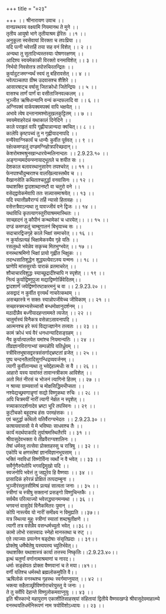 +++
title = "०२३"

+++
।। श्रीनारायण उवाच ।।  
वानप्रस्थस्य वक्ष्यामि नियमानथ ते मुने ।।  
तृतीय आयुषो भागे तृतीयाश्रम ईरितः ।।१ ।।  
अनुकूला स्वसेवायां विरक्ता च तपःप्रिया ।।  
यदि पत्नी भवेत्तर्हि तया सह वनं विशेत् ।। २ ।।  
अन्यथा तु सुतादिभ्यस्तस्याः पोषणरक्षणम् ।।  
आदिश्य स्वयमेकाकी विरक्तो वनमाविशेत् ।। ३ ।।  
निर्भयो निवसेत्तत्र तपोरुचिरतन्द्रितः ।।  
कुर्यादुटजमग्न्यर्थं स्वयं तु बहिरावसेत् ।। ४ ।।  
भवेत्पञ्चतपा ग्रीष्म उदवासश्च शैशिरे ।।  
आसारषाट्च वर्षासु जितक्रोधो जितेन्द्रियः ।। ५ ।।  
वासश्च तार्णं पार्णं वा वसीताजिनवल्कलम् ।।  
भुञ्जीत ऋषिधान्यानि वन्यं कन्दफलादि वा ।। ६ ।।  
अग्निपक्वं वार्कपक्वमपक्वं वापि भक्षयेत् ।।  
अभावे त्वेष दन्तानामश्मोलूखलकुट्टितम् ।। ७ ।।  
स्वयमेवाहरेदन्नं यथाकालं दिनेदिने ।।  
काले पराहृतं वापि गृह्णीयान्नान्यदा क्वचित्।। ८ ।।  
कालेपि कृष्टपच्यं तु न गृह्णीयादनापदि ।।  
वन्यैरेवाग्निकार्यं च धान्यैः कुर्वीत पूर्ववत् ।। ९ ।।  
रक्षेत्कमण्डलुं दण्डमग्निहोत्रपरिच्छदान्।।  
केशरोमश्मश्रुनखान्धारयेन्मलिनान्दतः ।। 2.9.23.१० ।।  
अङ्गान्यमर्दयन्स्नायाद्भूतले च शयीत सः ।।  
देशकाल बलावस्थानुसारेण तपश्चरेत् ।। ११ ।।  
फेनपाश्चौदुम्बराश्च वालखिल्यास्तथैव च ।।  
वैखानसेति कथिताश्चतुर्द्धा वनवासिनः ।। १२ ।।  
यथाशक्ति द्वादशाब्दानष्टौ वा चतुरो वने ।।  
वसेद्द्वावेकमेवापि ततः सन्न्यासमाश्रयेत् ।। १३ ।।  
यदि स्यात्तीव्रवैराग्यं तर्हि न्यासो हितावहः ।।  
वसेत्तत्रैवाऽन्यथा तु यावज्जीवं वने द्विजः ।। १४ ।।  
यथाविधि कृतत्यागस्तुरीयाश्रममास्थितः ।।  
साच्छादनं तु कौपीनं कन्थामेकां च धारयेत्।। ।। १५ ।।  
दण्डं कमण्डलुं चाम्बुगालनं बिभृयाच्च सः ।।  
सदाचारद्विजगृहे काले भिक्षां समाचरेत् ।। १६ ।।  
न कुर्यात्प्रत्यहं भिक्षामेकस्यैव गृहे यतिः ।।  
रसलुब्धो भवेन्नेव सकृच्च मितभुग्भवेत् ।। १७ ।।  
वनस्थाश्रमिणो भिक्षां प्रायो गृह्णीत भिक्षुकः ।।  
तदन्धसातिशुद्धेन शुद्ध्यत्येवाऽस्य यन्मनः ।। १८ ।।  
घ्राणेपि मांससुरयोः पाराकं व्रतमाचरेत् ।।  
शौचाचारविशुद्धः स्याच्छूद्रादींश्चापि न स्पृशेत् ।। १९ ।।  
नित्यं कुर्याद्विष्णुपूजा मद्याद्विष्णोर्न्निवेदितम्।।  
द्वादशार्णं जपेद्विष्णोरष्टाक्षरमनुं च वा ।। 2.9.23.२० ।।  
असद्वादं न कुर्वीत वृत्त्यर्थं नाचरेत्कथाम् ।।  
असच्छास्त्रे न सक्तः स्यान्नोपजीवेच्च जीविकाम् ।। २१ ।।  
सच्छास्त्रमभ्यसेच्चासौ बन्धमोक्षानुदर्शनम् ।।  
मठादीन्नैव बध्नीयादहन्ताममते त्यजेत् ।। २२ ।।  
चातुर्मास्यं विनैकत्र वसेन्नाऽसावनापदि ।।  
आत्मनश्च हरे रूपं विद्याज्ज्ञानेन तत्त्वतः ।। २३ ।।  
कामं क्रोधं भयं वैरं धनधान्यादिसङ्ग्रहम् ।।  
नैव कुर्यात्पालयेत यमांश्च नियमान्यतिः ।। २४ ।।  
तीव्रज्ञानविरागाभ्यां सम्पन्नोपि यतिर्ध्रुवम् ।।  
स्त्रीवित्तभूषासद्वस्त्रसंसर्गाद्भ्रष्टतां व्रजेत् ।। २५ ।।  
पुष्प चन्दनतैलादिसुगन्धिद्रव्यवर्जनम् ।।  
त्यागी कुर्वीतान्यथा तु भवेद्देहात्मधीः स वै ।। २६ ।।  
आहारो यस्य यावांस्तं तावान्स्त्रीकाम आविशेत् ।।  
अतो मितं नीरसं च भोजनं त्यागिनो हितम् ।। २७ ।।  
न श्राव्या ग्राम्यवार्त्ता च मोक्षसिद्धिमभीप्सता ।।  
नश्येद्यच्छ्रवणान्नॄणां सद्यो विष्णुकथा रुचिः ।। २८ ।।  
अपि चित्रमयीं नारीं त्यागी नेक्षेत न स्पृशेत् ।।  
स्त्र्याकारदर्शनादेव भ्रष्टा भूरि तपस्विनः ।। २९ ।।  
कुटीचको बहूदश्च हंसः परमहंसकः ।।  
एवं चतुर्द्धा कथितो यतिर्वैराग्यभेदतः ।। 2.9.23.३० ।।  
काषायवाससो ये मे भविष्याः साधवश्च तैः ।।  
कार्यं मदर्थपाकादि तुर्याश्रमस्थितैरपि ।। ३१ ।।  
श्रीवासुदेवभक्ता ये तीव्रवैराग्यशालिनः ।।  
तेषां धर्मस्तु तत्सेवा प्रोक्ताहस्सु च रात्रिषु ।। ३२ ।।  
एकोपि च क्षणस्तेषां ज्ञानविज्ञानभूयसाम् ।।  
भक्तिं नवविधां विष्णोर्विना व्यर्थो न वै भवेत् ।। ३३ ।।  
सर्वेर्गुणैरुपेतोपि भगवद्विमुखो यदि ।।  
स्वजनोपि भवेत्तं तु जह्युरेव हि वैष्णवाः ।। ३४ ।।  
प्रासादिकं हरेरन्नं प्रोक्षितं तत्पदाम्बुना ।।  
भुञ्जीरंस्तुलसीमिश्रं प्रत्यहं सात्वता जनाः ।। ३५ ।।  
स्त्रीणां च स्त्रीषु सक्तानां प्रसङ्गो विष्णुचिन्तकैः ।।  
सर्वथैव परित्याज्यो भवेत्तद्ध्यानमन्यथा ।। ३६ ।।  
भगवन्तं वासुदेवं विनैकमितरः पुमान् ।।  
कोपि नास्त्येव यो नारीं समीक्ष्य न विमुह्यति ।।३७।।  
यत्र स्थित्या मुहुः स्त्रीणां स्यातां शब्दश्रुतीक्षणे ।।  
त्यागी तत्र वसेन्नैव वसन्धर्मच्युतो भवेत् ।।३८।।  
कामो लोभो रसास्वादः स्नेहो मानस्तथा च रुट् ।।  
एते त्याज्याः प्रयत्नेन षड्दोषाः संसृतिप्रदाः ।। ३९।।  
प्रोक्तेषु धर्मेष्वेतेषु यस्ययस्य च्युतिर्भवेत्।।  
यथाशक्ति यथाशास्त्रं कार्या तत्तस्य निष्कृतिः।।2.9.23.४०।।  
इत्थं चतुर्णां वर्णानामाश्रमाणां च नारद।।  
धर्माः सङ्क्षेपतः प्रोक्ता वैष्णवानां च ते मया।।४१।।  
वर्णी यतिश्च धर्मस्थो ब्रह्मलोकमुपैति वै।।  
ऋषिलोकं वनस्थश्च गृहस्थः स्वर्गमाप्नुयात् ।। ४२ ।।  
भक्त्या सहैताञ्छ्रीविष्णोराचरेयुस्तु ये जनाः ।।  
ते तु सर्वेपि देहान्ते विष्णुलोकमवाप्नुयुः ।। ४३ ।।  
इति श्रीस्कान्दे महापुराण एकाशीतिसाहस्र्यां संहितायां द्वितीये वैष्णवखण्डे श्रीवासुदेवमाहात्म्ये वनस्थयतिधर्मनिरूपणं नाम त्रयोविंशोऽध्यायः ।। २३ ।।